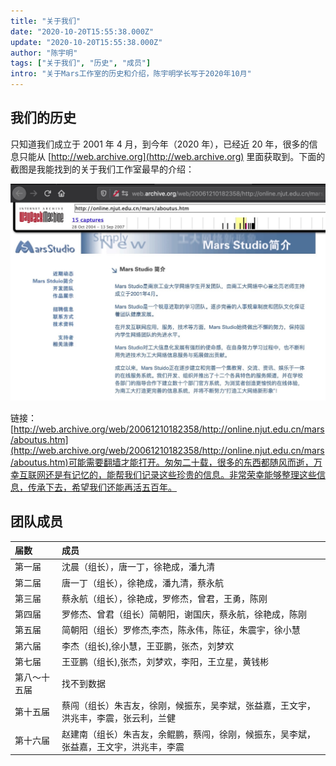 ```yaml
---
title: "关于我们"
date: "2020-10-20T15:55:38.000Z"
update: "2020-10-20T15:55:38.000Z"
author: "陈宇明"
tags: ["关于我们", "历史", "成员"]
intro: "关于Mars工作室的历史和介绍，陈宇明学长写于2020年10月"
---
```


## 我们的历史

只知道我们成立于 2001 年 4 月，到今年（2020 年），已经近 20 年，很多的信息只能从 [http://web.archive.org](http://web.archive.org) 里面获取到。下面的截图是我能找到的关于我们工作室最早的介绍：

![web-archive](/assets/images/about-us/web-archive.jpg)

链接：[http://web.archive.org/web/20061210182358/http://online.njut.edu.cn/mars/aboutus.htm](http://web.archive.org/web/20061210182358/http://online.njut.edu.cn/mars/aboutus.htm)可能需要翻墙才能打开。匆匆二十载，很多的东西都随风而逝，万幸互联网还是有记忆的，能帮我们记录这些珍贵的信息。非常荣幸能够整理这些信息，传承下去，希望我们还能再活五百年。

## 团队成员

| 届数         | 成员                                                                                   |
| :----------- | :------------------------------------------------------------------------------------- |
| 第一届       | 沈晨（组长），唐一丁，徐艳成，潘九清                                                   |
| 第二届       | 唐一丁（组长），徐艳成，潘九清，蔡永航                                                 |
| 第三届       | 蔡永航（组长），徐艳成，罗修杰，曾君，王勇，陈刚                                       |
| 第四届       | 罗修杰、曾君（组长）简朝阳，谢国庆，蔡永航，徐艳成，陈刚                               |
| 第五届       | 简朝阳（组长）罗修杰,李杰，陈永伟，陈征，朱震宇，徐小慧                                |
| 第六届       | 李杰（组长),徐小慧，王亚鹏，张杰，刘梦欢                                               |
| 第七届       | 王亚鹏（组长),张杰，刘梦欢，李阳，王立星，黄钱彬                                       |
| 第八～十五届 | 找不到数据                                                                             |
| 第十五届     | 蔡闯（组长）朱吉友，徐刚，候振东，吴李斌，张益嘉，王文宇，洪兆丰，李震，张云利，兰健   |
| 第十六届     | 赵建南（组长）朱吉友，余鲲鹏，蔡闯，徐刚，候振东，吴李斌，张益嘉，王文宇，洪兆丰，李震 |
